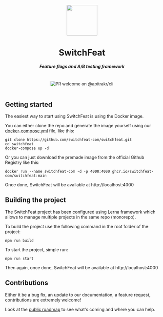 <div align="center">
     <img src="https://github.com/switchfeat-com/switchfeat/assets/905984/bed8cfa8-0242-4156-b6e5-80240ae400fe" width=100 />
</div>
<div align="center">
    <h1 align="center">SwitchFeat</h1>
    <h5>Feature flags and A/B testing framework</h5>
</div> 
<br/>

<div align="center">
      <img src="https://img.shields.io/badge/PR-welcome-brightgreen.svg?style=flat" alt="PR welcome on @apitrakr/cli" />
  
</div>

<br/>

## Getting started

The easiest way to start using SwitchFeat is using the Docker image.

You can either clone the repo and generate the image yourself using our [docker-compose.yml](https://github.com/switchfeat-com/switchfeat/blob/main/docker-compose.yaml) file, like this: 

```
git clone https://github.com/switchfeat-com/switchfeat.git
cd switchfeat
docker-compose up -d
```

Or you can just download the premade image from the official Github Registry like this:

```
docker run --name switchfeat-com -d -p 4000:4000 ghcr.io/switchfeat-com/switchfeat:main
```

Once done, SwitchFeat will be available at http://localhost:4000 


## Building the project

The SwitchFeat project has been configured using Lerna framework which allows to manage multiple projects in the same repo (monorepo).

To build the project use the following command in the root folder of the project:

```
npm run build
```

To start the project, simple run: 
```
npm run start
```

Then again, once done, SwitchFeat will be available at http://localhost:4000 

## Contributions

Either it be a bug fix, an update to our documentation, a feature request, contributions are extremely welcome!

Look at the [public roadmap](https://github.com/orgs/switchfeat-com/projects/1) to see what's coming and where you can help.
